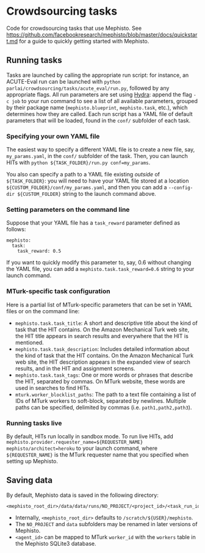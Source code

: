 # Crowdsourcing tasks

Code for crowdsourcing tasks that use Mephisto. See https://github.com/facebookresearch/mephisto/blob/master/docs/quickstart.md for a guide to quickly getting started with Mephisto.

## Running tasks

Tasks are launched by calling the appropriate run script: for instance, an ACUTE-Eval run can be launched with `python parlai/crowdsourcing/tasks/acute_eval/run.py`, followed by any appropriate flags. All run parameters are set using [Hydra](https://github.com/facebookresearch/hydra): append the flag `-c job` to your run command to see a list of all available parameters, grouped by their package name (`mephisto.blueprint`, `mephisto.task`, etc.), which determines how they are called. Each run script has a YAML file of default parameters that will be loaded, found in the `conf/` subfolder of each task.
 
### Specifying your own YAML file
 
 The easiest way to specify a different YAML file is to create a new file, say, `my_params.yaml`, in the `conf/` subfolder of the task. Then, you can launch HITs with `python ${TASK_FOLDER}/run.py conf=my_params`.
 
 You also can specify a path to a YAML file existing *outside* of `${TASK_FOLDER}`: you will need to have your YAML file stored at a location `${CUSTOM_FOLDER}/conf/my_params.yaml`, and then you can add a `--config-dir ${CUSTOM_FOLDER}` string to the launch command above.
 
### Setting parameters on the command line

Suppose that your YAML file has a `task_reward` parameter defined as follows:
```
mephisto:
  task:
    task_reward: 0.5
```
If you want to quickly modify this parameter to, say, 0.6 without changing the YAML file, you can add a `mephisto.task.task_reward=0.6` string to your launch command.

### MTurk-specific task configuration

Here is a partial list of MTurk-specific parameters that can be set in YAML files or on the command line:
- `mephisto.task.task_title`: A short and descriptive title about the kind of task that the HIT contains. On the Amazon Mechanical Turk web site, the HIT title appears in search results and everywhere that the HIT is mentioned.
- `mephisto.task.task_description`: Includes detailed information about the kind of task that the HIT contains. On the Amazon Mechanical Turk web site, the HIT description appears in the expanded view of search results, and in the HIT and assignment screens.
- `mephisto.task.task_tags`: One or more words or phrases that describe the HIT, separated by commas. On MTurk website, these words are used in searches to find HITs.
- `mturk.worker_blocklist_paths`: The path to a text file containing a list of IDs of MTurk workers to soft-block, separated by newlines. Multiple paths can be specified, delimited by commas (i.e. `path1,path2,path3`).
 
### Running tasks live

By default, HITs run locally in sandbox mode. To run live HITs, add `mephisto.provider.requester_name=${REQUESTER_NAME} mephisto/architect=heroku` to your launch command, where `${REQUESTER_NAME}` is the MTurk requester name that you specified when setting up Mephisto.
 
## Saving data

By default, Mephisto data is saved in the following directory:
```
<mephisto_root_dir>/data/data/runs/NO_PROJECT/<project_id>/<task_run_id>/<assignment_id>/<agent_id>/data
```
- Internally, `<mephisto_root_dir>` defaults to `/scratch/${USER}/mephisto`.
- The `NO_PROJECT` and `data` subfolders may be renamed in later versions of Mephisto.
- `<agent_id>` can be mapped to MTurk `worker_id` with the `workers` table in the Mephisto SQLite3 database.
